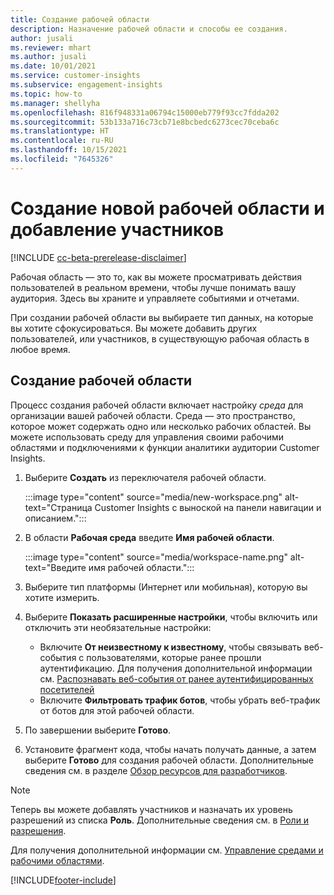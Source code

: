 ```yaml
---
title: Создание рабочей области
description: Назначение рабочей области и способы ее создания.
author: jusali
ms.reviewer: mhart
ms.author: jusali
ms.date: 10/01/2021
ms.service: customer-insights
ms.subservice: engagement-insights
ms.topic: how-to
ms.manager: shellyha
ms.openlocfilehash: 816f948331a06794c15000eb779f93cc7fdda202
ms.sourcegitcommit: 53b133a716c73cb71e8bcbedc6273cec70ceba6c
ms.translationtype: HT
ms.contentlocale: ru-RU
ms.lasthandoff: 10/15/2021
ms.locfileid: "7645326"
---
```

# <a name="create-a-new-workspace-and-add-members"></a>Создание новой рабочей области и добавление участников

[!INCLUDE [cc-beta-prerelease-disclaimer](includes/cc-beta-prerelease-disclaimer.md)]

Рабочая область — это то, как вы можете просматривать действия пользователей в реальном времени, чтобы лучше понимать вашу аудитория. Здесь вы храните и управляете событиями и отчетами.

При создании рабочей области вы выбираете тип данных, на которые вы хотите сфокусироваться. Вы можете добавить других пользователей, или участников, в существующую рабочая область в любое время. 

## <a name="create-a-new-workspace"></a>Создание рабочей области

Процесс создания рабочей области включает настройку *среда* для организации вашей рабочей области. Среда — это пространство, которое может содержать одно или несколько рабочих областей. Вы можете использовать среду для управления своими рабочими областями и подключениями к функции аналитики аудитории Customer Insights.

1. Выберите **Создать** из переключателя рабочей области.

   :::image type="content" source="media/new-workspace.png" alt-text="Страница Customer Insights с выноской на панели навигации и описанием.":::

1. В области **Рабочая среда** введите **Имя рабочей области**.

   :::image type="content" source="media/workspace-name.png" alt-text="Введите имя рабочей области.":::

1. Выберите тип платформы (Интернет или мобильная), которую вы хотите измерить.

1. Выберите **Показать расширенные настройки**, чтобы включить или отключить эти необязательные настройки:

   - Включите **От неизвестному к известному**, чтобы связывать веб-события с пользователями, которые ранее прошли аутентификацию. Для получения дополнительной информации см. [Распознавать веб-события от ранее аутентифицированных посетителей](unknown-to-known.md)
   - Включите **Фильтровать трафик ботов**, чтобы убрать веб-трафик от ботов для этой рабочей области. 

1. По завершении выберите **Готово**. 

1. Установите фрагмент кода, чтобы начать получать данные, а затем выберите **Готово** для создания рабочей области. Дополнительные сведения см. в разделе [Обзор ресурсов для разработчиков](developer-resources.md).

> [!NOTE]
> Теперь вы можете добавлять участников и назначать их уровень разрешений из списка **Роль**. Дополнительные сведения см. в [Роли и разрешения](user-roles.md). 

Для получения дополнительной информации см. [Управление средами и рабочими областями](manage-environments-workspaces.md).


[!INCLUDE[footer-include](../includes/footer-banner.md)]
